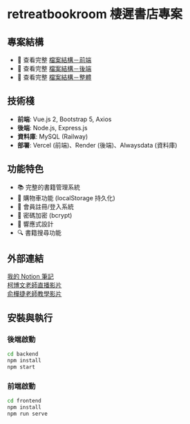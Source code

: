 # retreatbookroom 棲遲書店專案

## 專案結構
- 📁 查看完整 [檔案結構－前端](./docs/檔案結構－前端.txt)
- 📁 查看完整 [檔案結構－後端](./docs/檔案結構－後端.txt)
- 📁 查看完整 [檔案結構－整體](./docs/檔案結構－整體.txt)

## 技術棧
- **前端**: Vue.js 2, Bootstrap 5, Axios
- **後端**: Node.js, Express.js
- **資料庫**: MySQL (Railway)
- **部署**: Vercel (前端)、Render (後端)、Alwaysdata (資料庫)

## 功能特色
- 📚 完整的書籍管理系統
- 🛒 購物車功能 (localStorage 持久化)
- 👤 會員註冊/登入系統
- 🔐 密碼加密 (bcrypt)
- 🎨 響應式設計
- 🔍 書籍搜尋功能

## 外部連結
[我的 Notion 筆記](https://www.notion.so/1d5d07d9b596803dbaabc42779d44084)<br>
[柯博文老師直播影片](https://www.youtube.com/playlist?list=PLkvu6TsdkQFqvlhPJt8uYu9Lpg8yEzb6h)<br>
[俞樺捷老師教學影片](https://www.youtube.com/playlist?list=PLuE5-ADiU3JKsMI5ecbCViOAyx0L3tWXH)<br>

## 安裝與執行

### 後端啟動
```bash
cd backend
npm install
npm start
```

### 前端啟動
```bash
cd frontend
npm install
npm run serve
```
